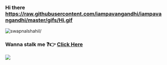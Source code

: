 ### Hi there https://raw.githubusercontent.com/iampavangandhi/iampavangandhi/master/gifs/Hi.gif

<p align="left"> <img src=https://komarev.com/ghpvc/?username=swapnalshahil alt=swapnalshahil/></p>

### Wanna stalk me :question::point_right: [Click Here](https://swapnalshahil.github.io/)

<img src="https://github-readme-stats.vercel.app/api?username=swapnalshahil&&show_icons=true&title_color=ffffff&icon_color=bb2acf&text_color=daf7dc&bg_color=191919">
